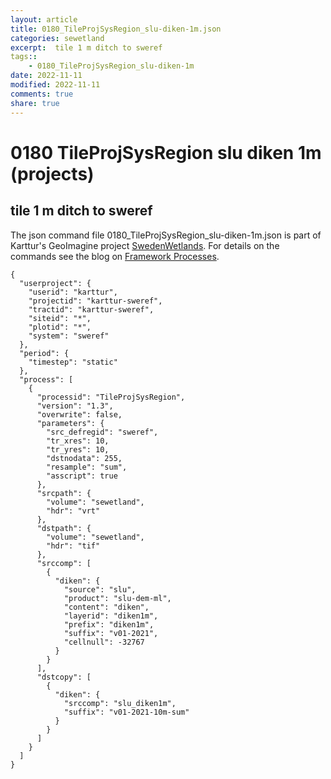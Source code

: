```yaml
---
layout: article
title: 0180_TileProjSysRegion_slu-diken-1m.json
categories: sewetland
excerpt:  tile 1 m ditch to sweref 
tags:: 
    - 0180_TileProjSysRegion_slu-diken-1m
date: 2022-11-11
modified: 2022-11-11
comments: true
share: true
---
```


# 0180 TileProjSysRegion slu diken 1m (projects)

##  tile 1 m ditch to sweref 

The json command file <span class='file'>0180_TileProjSysRegion_slu-diken-1m.json</span> is part of Karttur's GeoImagine project [<span class='project'>SwedenWetlands</span>](https://karttur.github.io/geoimagine03-proj-wetland-se/index.html). For details on the commands see the blog on [Framework Processes](https://karttur.github.io/geoimagine03-docs-procpack/).

```
{
  "userproject": {
    "userid": "karttur",
    "projectid": "karttur-sweref",
    "tractid": "karttur-sweref",
    "siteid": "*",
    "plotid": "*",
    "system": "sweref"
  },
  "period": {
    "timestep": "static"
  },
  "process": [
    {
      "processid": "TileProjSysRegion",
      "version": "1.3",
      "overwrite": false,
      "parameters": {
        "src_defregid": "sweref",
        "tr_xres": 10,
        "tr_yres": 10,
        "dstnodata": 255,
        "resample": "sum",
        "asscript": true
      },
      "srcpath": {
        "volume": "sewetland",
        "hdr": "vrt"
      },
      "dstpath": {
        "volume": "sewetland",
        "hdr": "tif"
      },
      "srccomp": [
        {
          "diken": {
            "source": "slu",
            "product": "slu-dem-ml",
            "content": "diken",
            "layerid": "diken1m",
            "prefix": "diken1m",
            "suffix": "v01-2021",
            "cellnull": -32767
          }
        }
      ],
      "dstcopy": [
        {
          "diken": {
            "srccomp": "slu_diken1m",
            "suffix": "v01-2021-10m-sum"
          }
        }
      ]
    }
  ]
}
```
